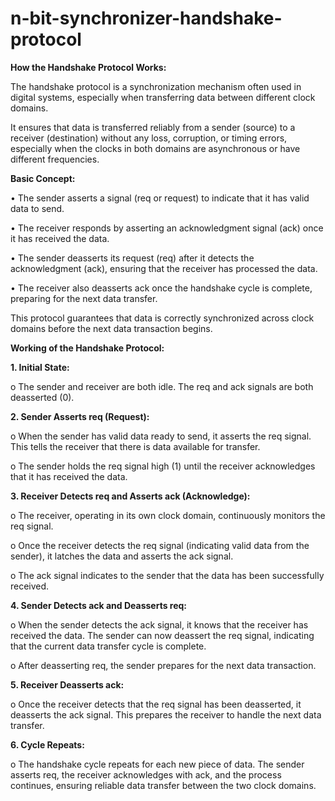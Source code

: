 # n-bit-synchronizer-handshake-protocol
**How the Handshake Protocol Works:**

The handshake protocol is a synchronization mechanism often used in digital systems, especially when transferring data between different clock domains.

It ensures that data is transferred reliably from a sender (source) to a receiver (destination) without any loss, corruption, or timing errors, especially when the clocks in both domains are asynchronous or have different frequencies. 

**Basic Concept:** 

• The sender asserts a signal (req or request) to indicate that it has valid data to send. 

• The receiver responds by asserting an acknowledgment signal (ack) once it has received 
the data. 

• The sender deasserts its request (req) after it detects the acknowledgment (ack), ensuring 
that the receiver has processed the data. 

• The receiver also deasserts ack once the handshake cycle is complete, preparing for the 
next data transfer. 

This protocol guarantees that data is correctly synchronized across clock domains before the next data transaction begins. 

**Working of the Handshake Protocol:**

**1. Initial State:**

o The sender and receiver are both idle. The req and ack signals are both deasserted (0). 

**2. Sender Asserts req (Request):**

o When the sender has valid data ready to send, it asserts the req signal. This tells 
the receiver that there is data available for transfer. 

o The sender holds the req signal high (1) until the receiver acknowledges that it has 
received the data. 

**3. Receiver Detects req and Asserts ack (Acknowledge):**

o The receiver, operating in its own clock domain, continuously monitors the req 
signal. 

o Once the receiver detects the req signal (indicating valid data from the sender), it 
latches the data and asserts the ack signal. 

o The ack signal indicates to the sender that the data has been successfully received. 

**4. Sender Detects ack and Deasserts req:**

o When the sender detects the ack signal, it knows that the receiver has received the 
data. The sender can now deassert the req signal, indicating that the current data 
transfer cycle is complete. 

o After deasserting req, the sender prepares for the next data transaction. 

**5. Receiver Deasserts ack:**

o Once the receiver detects that the req signal has been deasserted, it deasserts the 
ack signal. This prepares the receiver to handle the next data transfer. 

**6. Cycle Repeats:**

o The handshake cycle repeats for each new piece of data. The sender asserts req, 
the receiver acknowledges with ack, and the process continues, ensuring reliable 
data transfer between the two clock domains. 
